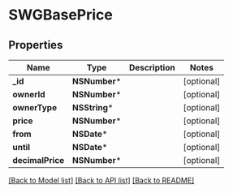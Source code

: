 # SWGBasePrice

## Properties
Name | Type | Description | Notes
------------ | ------------- | ------------- | -------------
**_id** | **NSNumber*** |  | [optional] 
**ownerId** | **NSNumber*** |  | [optional] 
**ownerType** | **NSString*** |  | [optional] 
**price** | **NSNumber*** |  | [optional] 
**from** | **NSDate*** |  | [optional] 
**until** | **NSDate*** |  | [optional] 
**decimalPrice** | **NSNumber*** |  | [optional] 

[[Back to Model list]](../README.md#documentation-for-models) [[Back to API list]](../README.md#documentation-for-api-endpoints) [[Back to README]](../README.md)


